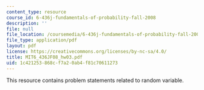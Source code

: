 ```yaml
---
content_type: resource
course_id: 6-436j-fundamentals-of-probability-fall-2008
description: ''
file: null
file_location: /coursemedia/6-436j-fundamentals-of-probability-fall-2008/1c421253868cf7a20ab4f81c70611273_MIT6_436JF08_hw03.pdf
file_type: application/pdf
layout: pdf
license: https://creativecommons.org/licenses/by-nc-sa/4.0/
title: MIT6_436JF08_hw03.pdf
uid: 1c421253-868c-f7a2-0ab4-f81c70611273
---
```

This resource contains problem statements related to random variable.